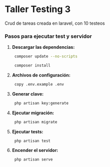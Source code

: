 # Taller Testing 3
Crud de tareas creada en laravel, con 10 testeos


### Pasos para ejecutar test y servidor


1. **Descargar las dependencias:**
   ```bash
    composer update --no-scripts
   ```
   ```bash
    composer install
   ```

2. **Archivos de configuración:**
   ```bash
    copy .env.example .env
   ```

3. **Generar clave:**
   ```bash
    php artisan key:generate
   ```

4. **Ejecutar migración:**
   ```bash
    php artisan migrate
   ```

5. **Ejecutar tests:**
   ```bash
    php artisan test
   ```

6. **Encender el servidor:**
   ```bash
    php artisan serve
   ```
